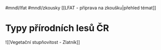 #mndl/lfat #mndl/zkousky [[LFAT - příprava na zkoušku|přehled témat]]
# Typy přírodních lesů ČR

![[Vegetační stupňovitost - Zlatník]]

